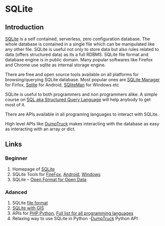 # SQLite
## Introduction
[SQLite](http://www.sqlite.org/) is a self contained, serverless, zero configuration database. The whole database is contained in a single file which can be manipulated like any other file. SQLite is useful not only to store data but also rules related to data (offers structured data) as its a full RDBMS. SQLite file format and database engine is in public domain. Many popular softwares like Firefox and Chrome use sqlite as internal storage engine. 

There are free and open source tools available on all platforms for browsing/querying SQLite database. Most popular ones are [SQLite Manager](https://addons.mozilla.org/en-US/firefox/addon/sqlite-manager/) for Firfox, [Sqlite](http://aaa.andsen.dk/aSQLiteManager.html) for Android, [SQliteMan](http://sqliteman.com/) for Windows etc

SQLite is useful to both programmers and non programmers alike. A simple course on [SQL aka Structured Query Language](http://en.wikipedia.org/wiki/SQL) will help anybody to get most of it.

There are APIs available in all programing languages to interact with SQLite. 

High level APIs like [DumpTruck](http://www.dumptruck.io/) makes interacting with the database as easy as interacting with an array or dict. 

## Links
### Beginner
1. Homepage of [SQLite](http://www.sqlite.org/)
2. SQLite Tools for [FireFox](https://addons.mozilla.org/en-US/firefox/addon/sqlite-manager/), [Android](http://aaa.andsen.dk/aSQLiteManager.html), [Windows](http://sqliteman.com/)
3. SQLite – [Open Format for Open Data](http://thejeshgn.com/2012/08/23/sqlite-open-format-for-open-data/)

### Adanced
1. SQLite [file format](http://www.sqlite.org/fileformat2.html)
2. [SQLite with GIS](https://www.gaia-gis.it/fossil/libspatialite/index)
3. APIs for [PHP](http://php.net/manual/en/book.sqlite.php),[Python](http://docs.python.org/library/sqlite3.html), [Full list for all programming languages](http://www.sqlite.org/cvstrac/wiki?p=SqliteWrappers)
4. Relaxing way to use SQLite in Python -[DumpTruck](http://www.dumptruck.io/) Python API  